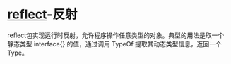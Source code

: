 # [reflect](https://pkg.go.dev/reflect)-反射

reflect包实现运行时反射，允许程序操作任意类型的对象。典型的用法是取一个静态类型 interface{} 的值，通过调用 TypeOf 提取其动态类型信息，返回一个 Type。